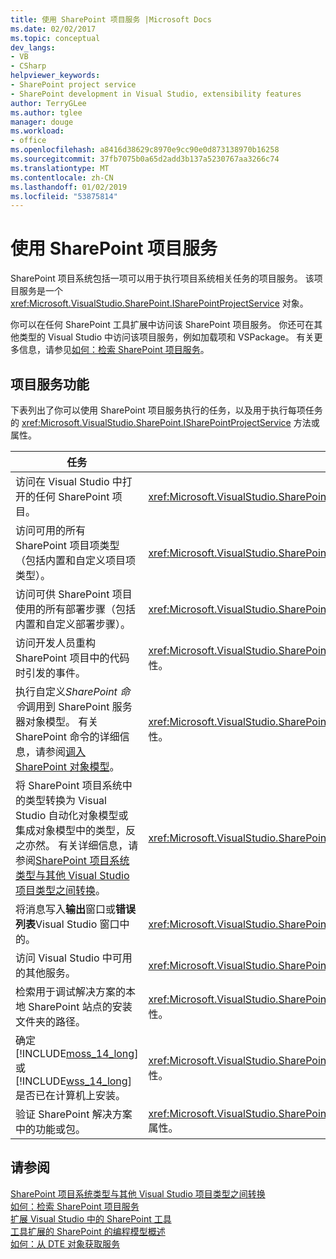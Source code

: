 ```yaml
---
title: 使用 SharePoint 项目服务 |Microsoft Docs
ms.date: 02/02/2017
ms.topic: conceptual
dev_langs:
- VB
- CSharp
helpviewer_keywords:
- SharePoint project service
- SharePoint development in Visual Studio, extensibility features
author: TerryGLee
ms.author: tglee
manager: douge
ms.workload:
- office
ms.openlocfilehash: a8416d38629c8970e9cc90e0d873138970b16258
ms.sourcegitcommit: 37fb7075b0a65d2add3b137a5230767aa3266c74
ms.translationtype: MT
ms.contentlocale: zh-CN
ms.lasthandoff: 01/02/2019
ms.locfileid: "53875814"
---
```

# <a name="use-the-sharepoint-project-service"></a>使用 SharePoint 项目服务
  SharePoint 项目系统包括一项可以用于执行项目系统相关任务的项目服务。 该项目服务是一个 <xref:Microsoft.VisualStudio.SharePoint.ISharePointProjectService> 对象。  
  
 你可以在任何 SharePoint 工具扩展中访问该 SharePoint 项目服务。 你还可在其他类型的 Visual Studio 中访问该项目服务，例如加载项和 VSPackage。 有关更多信息，请参见[如何：检索 SharePoint 项目服务](../sharepoint/how-to-retrieve-the-sharepoint-project-service.md)。  
  
## <a name="project-service-features"></a>项目服务功能
 下表列出了你可以使用 SharePoint 项目服务执行的任务，以及用于执行每项任务的 <xref:Microsoft.VisualStudio.SharePoint.ISharePointProjectService> 方法或属性。  
  
|任务|供使用的成员|  
|----------|-------------------|  
|访问在 Visual Studio 中打开的任何 SharePoint 项目。|<xref:Microsoft.VisualStudio.SharePoint.ISharePointProjectService.Projects%2A> 属性。|  
|访问可用的所有 SharePoint 项目项类型（包括内置和自定义项目项类型）。|<xref:Microsoft.VisualStudio.SharePoint.ISharePointProjectService.ProjectItemTypes%2A> 属性。|  
|访问可供  SharePoint 项目使用的所有部署步骤（包括内置和自定义部署步骤）。|<xref:Microsoft.VisualStudio.SharePoint.ISharePointProjectService.DeploymentSteps%2A> 属性。|  
|访问开发人员重构 SharePoint 项目中的代码时引发的事件。|<xref:Microsoft.VisualStudio.SharePoint.ISharePointProjectService.CodeRefactoringEvents%2A> 属性。|  
|执行自定义*SharePoint 命令*调用到 SharePoint 服务器对象模型。 有关 SharePoint 命令的详细信息，请参阅[调入 SharePoint 对象模型](../sharepoint/calling-into-the-sharepoint-object-models.md)。|<xref:Microsoft.VisualStudio.SharePoint.ISharePointProjectService.SharePointConnection%2A> 属性。|  
|将 SharePoint 项目系统中的类型转换为 Visual Studio 自动化对象模型或集成对象模型中的类型，反之亦然。 有关详细信息，请参阅[SharePoint 项目系统类型与其他 Visual Studio 项目类型之间转换](../sharepoint/converting-between-sharepoint-project-system-types-and-other-visual-studio-project-types.md)。|<xref:Microsoft.VisualStudio.SharePoint.ISharePointProjectService.Convert%2A> 方法。|  
|将消息写入**输出**窗口或**错误列表**Visual Studio 窗口中的。|<xref:Microsoft.VisualStudio.SharePoint.ISharePointProjectService.Logger%2A> 属性。|  
|访问 Visual Studio 中可用的其他服务。|<xref:Microsoft.VisualStudio.SharePoint.ISharePointProjectService.ServiceProvider%2A> 属性。|  
|检索用于调试解决方案的本地 SharePoint 站点的安装文件夹的路径。|<xref:Microsoft.VisualStudio.SharePoint.ISharePointProjectService.SharePointInstallPath%2A> 属性。|  
|确定 [!INCLUDE[moss_14_long](../sharepoint/includes/moss-14-long-md.md)] 或 [!INCLUDE[wss_14_long](../sharepoint/includes/wss-14-long-md.md)] 是否已在计算机上安装。|<xref:Microsoft.VisualStudio.SharePoint.ISharePointProjectService.IsSharePointInstalled%2A> 属性。|  
|验证 SharePoint 解决方案中的功能或包。|<xref:Microsoft.VisualStudio.SharePoint.ISharePointProjectService.PackageValidationProvider%2A> 属性。|  
  
## <a name="see-also"></a>请参阅
 [SharePoint 项目系统类型与其他 Visual Studio 项目类型之间转换](../sharepoint/converting-between-sharepoint-project-system-types-and-other-visual-studio-project-types.md)   
 [如何：检索 SharePoint 项目服务](../sharepoint/how-to-retrieve-the-sharepoint-project-service.md)   
 [扩展 Visual Studio 中的 SharePoint 工具](../sharepoint/extending-the-sharepoint-tools-in-visual-studio.md)   
 [工具扩展的 SharePoint 的编程模型概述](../sharepoint/overview-of-the-programming-model-of-sharepoint-tools-extensions.md)   
 [如何：从 DTE 对象获取服务](https://msdn.microsoft.com/library/bb166401.aspx)  
